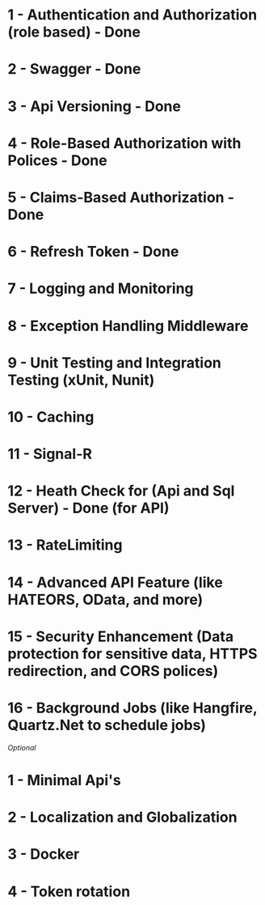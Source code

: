 ﻿# 1 - Authentication and Authorization (role based) - Done
# 2 - Swagger - Done
# 3 - Api Versioning - Done
# 4 - Role-Based Authorization with Polices - Done
# 5 - Claims-Based Authorization - Done
# 6 - Refresh Token - Done
# 7 - Logging and Monitoring
# 8 - Exception Handling Middleware
# 9 - Unit Testing and Integration Testing (xUnit, Nunit)
# 10 - Caching
# 11 - Signal-R
# 12 - Heath Check for (Api and Sql Server) - Done (for API)
# 13 - RateLimiting
# 14 - Advanced API Feature (like HATEORS, OData, and more)
# 15 - Security Enhancement (Data protection for sensitive data, HTTPS redirection, and CORS polices)
# 16 - Background Jobs (like Hangfire, Quartz.Net to schedule jobs)
*Optional*
# 1 - Minimal Api's
# 2 - Localization and Globalization
# 3 - Docker
# 4 - Token rotation

